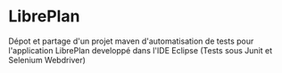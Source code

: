 # LibrePlan
Dépot et partage d'un projet maven d'automatisation de tests pour l'application LibrePlan 
developpé dans l'IDE Eclipse (Tests sous Junit et Selenium Webdriver) 
